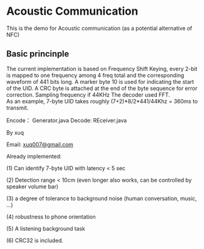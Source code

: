 Acoustic Communication
========
This is the demo for Acoustic communication (as a potential alternative of NFC)


<h2>Basic princinple</h2>
The current implementation is based on Frequency Shift Keying, every 2-bit is mapped to one frequency 
among 4 freq total and the corresponding waveform of 441 bits long. A marker byte 10 is used for indicating
the start of the UID. A CRC byte is attached at the end of the byte sequence for error correction. 
Sampling frequency if 44KHz The decoder used FFT. 
<br/>
As an example, 7-byte UID takes roughly (7+2)*8/2*441/44Khz = 360ms to transmit. 


Encode： Generator.java
Decode: REceiver.java


By xuq

Email: xuq007@gmail.com

Already implemented:

(1) Can identify 7-byte UID with latency < 5 sec 

(2) Detection range < 10cm (even longer also works, can be controlled by speaker volume bar)

(3) a degree of tolerance to background noise (human conversation, music, …)

(4) robustness to phone orientation

(5) A listening background task

(6) CRC32 is included.
